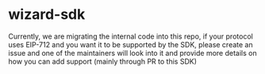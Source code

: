 # wizard-sdk
Currently, we are migrating the internal code into this repo, if your protocol uses EIP-712 and you want it to be supported by the SDK, please create an issue and one of the maintainers will look into it and provide more details on how you can add support (mainly through PR to this SDK)

